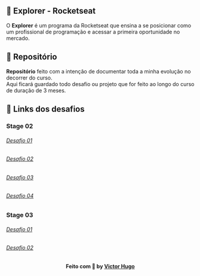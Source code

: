 ## 🔖 Explorer - Rocketseat

O <strong>Explorer</strong> é um programa da Rocketseat que ensina a se posicionar como um profissional de programação e acessar a primeira oportunidade no mercado.

## 🔗 Repositório

<strong>Repositório</strong> feito com a intenção de documentar toda a minha evolução no decorrer do curso. <br>
Aqui ficará guardado todo desafio ou projeto que for feito ao longo do curso de duração de 3 meses.

## 🔗 Links dos desafios

### Stage 02

<h6><a href="https://github.com/VictorHugoLessa/Explorer/tree/main/Stage02/Desafio01">Desafio 01</a></h6>
<h6><a href="https://github.com/VictorHugoLessa/Explorer/tree/main/Stage02/Desafio02">Desafio 02</a></h6>
<h6><a href="https://github.com/VictorHugoLessa/Explorer/tree/main/Stage02/Desafio03">Desafio 03</a></h6>
<h6><a href="https://github.com/VictorHugoLessa/Explorer/tree/main/Stage02/Desafio04">Desafio 04</a></h6>

### Stage 03

<h6><a href="https://github.com/VictorHugoLessa/Explorer/tree/main/Stage03/Desafio01">Desafio 01</a></h6>
<h6><a href="https://github.com/VictorHugoLessa/Explorer/tree/main/Stage03/Desafio02">Desafio 02</a></h6>

##

<h4 align="center">
    Feito com 💜 by <a href="https://www.linkedin.com/in/victorhugolessa/" target="_blank">Victor Hugo</a>
</h4>
